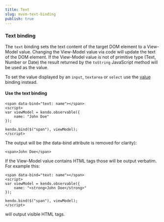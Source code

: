 ```yaml
---
title: Text
slug: mvvm-text-binding
publish: true
---
```


### Text binding

The `text` binding sets the text content of the target DOM element to a View-Model value. Changing the View-Model value via code will
update the text of the DOM element. If the View-Model value is not of primitive type (Text, Number or Date)
the result returned by the `toString` JavaScript method will be used as the value.

To set the value displayed by an `input`, `textarea` or `select`
use the [value](http://www.kendoui.com/documentation/framework/mvvm/bindings/value.aspx) binding instead.

  

#### Use the text binding
 
    <span data-bind="text: name"></span>
    <script>
    var viewModel = kendo.observable({
        name: "John Doe"
    });
    
    kendo.bind($("span"), viewModel);
    </script>
      

The output will be (the data-bind attribute is removed for clarity):
 
    <span>John Doe</span>
     

If the View-Model value contains HTML tags those will be output verbatim. For example this:

 
    <span data-bind="text: name"></span>
    <script>
    var viewModel = kendo.observable({
        name: "<strong>John Doe</strong>"
    });
    
    kendo.bind($("span"), viewModel);
    </script>
     

will output visible HTML tags.